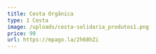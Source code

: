 ```yaml
---
title: Cesta Orgânica
type: 1 Cesta
image: /uploads/cesta-solidaria_produtos1.png
price: 99
url: https://mpago.la/2h68hZi
---
```

